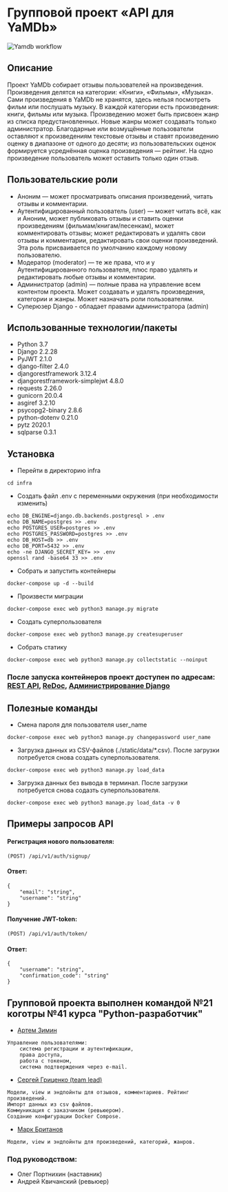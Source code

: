 # Групповой проект «API для YaMDb»
![Yamdb workflow](https://github.com/gritsenkoserge/yamdb_final/actions/workflows/yamdb_workflow.yml/badge.svg)
## Описание
Проект YaMDb собирает отзывы пользователей на произведения. Произведения делятся на категории: «Книги», «Фильмы», «Музыка».
Сами произведения в YaMDb не хранятся, здесь нельзя посмотреть фильм или послушать музыку.
В каждой категории есть произведения: книги, фильмы или музыка.
Произведению может быть присвоен жанр из списка предустановленных. Новые жанры может создавать только администратор.
Благодарные или возмущённые пользователи оставляют к произведениям текстовые отзывы и ставят произведению оценку в диапазоне от одного до десяти; из пользовательских оценок формируется усреднённая оценка произведения — рейтинг. На одно произведение пользователь может оставить только один отзыв.

## Пользовательские роли
* Аноним — может просматривать описания произведений, читать отзывы и комментарии.
* Аутентифицированный пользователь (user) — может читать всё, как и Аноним, может публиковать отзывы и ставить оценки произведениям (фильмам/книгам/песенкам), может комментировать отзывы; может редактировать и удалять свои отзывы и комментарии, редактировать свои оценки произведений. Эта роль присваивается по умолчанию каждому новому пользователю.
* Модератор (moderator) — те же права, что и у Аутентифицированного пользователя, плюс право удалять и редактировать любые отзывы и комментарии.
* Администратор (admin) — полные права на управление всем контентом проекта. Может создавать и удалять произведения, категории и жанры. Может назначать роли пользователям.
* Суперюзер Django - обладает правами администратора (admin)

## Использованные технологии/пакеты
* Python 3.7
* Django 2.2.28
* PyJWT 2.1.0
* django-filter 2.4.0
* djangorestframework 3.12.4
* djangorestframework-simplejwt 4.8.0
* requests 2.26.0
* gunicorn 20.0.4
* asgiref 3.2.10
* psycopg2-binary 2.8.6
* python-dotenv 0.21.0
* pytz 2020.1
* sqlparse 0.3.1

## Установка
* Перейти в директорию infra
```
cd infra
```
* Создать файл .env с переменными окружения (при необходимости изменить)
```
echo DB_ENGINE=django.db.backends.postgresql > .env
echo DB_NAME=postgres >> .env
echo POSTGRES_USER=postgres >> .env
echo POSTGRES_PASSWORD=postgres >> .env
echo DB_HOST=db >> .env
echo DB_PORT=5432 >> .env
echo -ne DJANGO_SECRET_KEY= >> .env
openssl rand -base64 33 >> .env
```
* Собрать и запустить контейнеры 
```
docker-compose up -d --build
```
* Произвести миграции
```
docker-compose exec web python3 manage.py migrate
```
* Создать суперпользователя
```
docker-compose exec web python3 manage.py createsuperuser
```
* Собрать статику
```
docker-compose exec web python3 manage.py collectstatic --noinput
```
### После запуска контейнеров проект доступен по адресам: [REST API](http://localhost/), [ReDoc](http://localhost/redoc/), [Администрирование Django](http://localhost/admin/)

## Полезные команды
* Смена пароля для пользователя user_name
```
docker-compose exec web python3 manage.py changepassword user_name
```
* Загрузка данных из CSV-файлов (./static/data/*.csv). После загрузки потребуется снова создать суперпользователя.
```
docker-compose exec web python3 manage.py load_data
```
* Загрузка данных без вывода в терминал. После загрузки потребуется снова содазть суперпользователя.
```
docker-compose exec web python3 manage.py load_data -v 0
```

## Примеры запросов API
#### Регистрация нового пользователя:
```
(POST) /api/v1/auth/signup/
```
#### Ответ:
```
{ 
    "email": "string",
    "username": "string"
}
```
#### Получение JWT-token:
```
(POST) /api/v1/auth/token/
```
#### Ответ:
```
{
    "username": "string",
    "confirmation_code": "string"
}
```

## Групповой проекта выполнен командой №21 коготры №41 курса "Python-разработчик"
* [Артем  Зимин](https://github.com/G1lza92)
```
Управление пользователями:
    cистема регистрации и аутентификации,
    права доступа,
    работа с токеном,
    система подтверждения через e-mail.
```
* [Сергей Гриценко (team lead)](https://github.com/GritsenkoSerge/)
```
Модели, view и эндпойнты для отзывов, комментариев. Рейтинг произведений.
Импорт данных из csv файлов.
Коммуникация с заказчиком (ревьюером).
Создание конфигурации Docker Compose.
```
* [Марк Британов](https://github.com/M4rk-er)
```
Модели, view и эндпойнты для произведений, категорий, жанров.
```
### Под руководством:
* Олег Портнихин (наставник)
* Андрей Квичанский (ревьюер)
